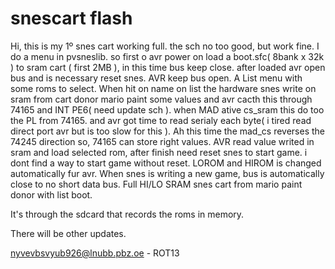 # snescart flash
Hi, this is my 1º snes cart working full. the sch no too good, but work fine.
I do a menu in pvsneslib. so first o avr power on load a boot.sfc( 8bank x 32k ) to sram cart ( first 2MB ), in this time bus keep close.
after loaded avr open bus and is necessary reset snes. AVR keep bus open. A List menu with some roms to select.
When hit on name on list the hardware snes write on sram from cart donor mario paint some values and avr cacth this through 74165 and INT PE6( need update sch ). when MAD ative cs_sram this do too the PL from 74165. and avr got time to read serialy each byte( i tired read direct port avr but is too slow for this ). Ah this time the mad_cs reverses the 74245 direction so, 74165 can store right values.
AVR read value writed in sram and load selected rom, after finish need reset snes to start game. i dont find a way to start game without reset.
LOROM and HIROM is changed automatically fur avr.
When snes is writing a new game, bus is automatically close to no short data bus.
Full HI/LO SRAM snes cart from mario paint donor with list boot.

It's through the sdcard that records the roms in memory.

There will be other updates.

nyvevbsvyub926@lnubb.pbz.oe - ROT13
